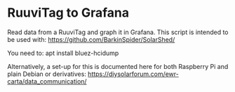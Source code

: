 # RuuviTag to Grafana
Read data from a RuuviTag and graph it in Grafana. This script is intended to be used with: 
https://github.com/BarkinSpider/SolarShed/

You need to: apt install bluez-hcidump

Alternatively, a set-up for this is documented here for both Raspberry Pi and plain Debian or derivatives: 
https://diysolarforum.com/ewr-carta/data_communication/
